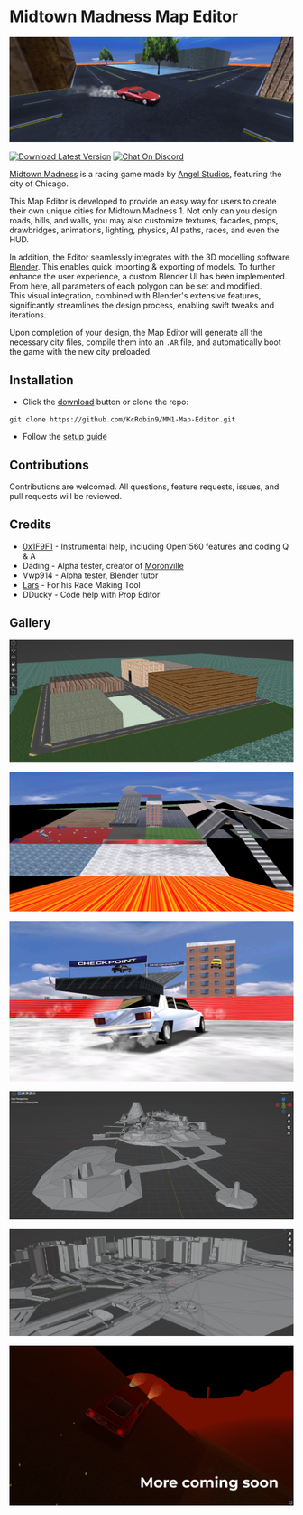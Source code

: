 # Midtown Madness Map Editor

![Preview](Resources/EditorResources/GALLERY/Preview.png)

[![Download Latest Version](https://img.shields.io/badge/download-latest-brightgreen?logo=data%3Aimage%2Fsvg%2Bxml%3Bbase64%2CPHN2ZyB4bWxucz0iaHR0cDovL3d3dy53My5vcmcvMjAwMC9zdmciIGhlaWdodD0iMjQiIHdpZHRoPSIyNCI%2BPHBhdGggZmlsbD0iIzRjMSIgZD0iTTUgMjBoMTR2LTJINXYyek0xOSA5aC00VjNIOXY2SDVsNyA3IDctN3oiLz48L3N2Zz4%3D)](https://github.com/KcRobin9/MM1-Map-Editor/archive/refs/heads/main.zip)
[![Chat On Discord](https://img.shields.io/discord/239900961731117059?color=7289DA&logo=discord)](https://discord.gg/tjTQAbFdqQ)

[Midtown Madness](https://en.wikipedia.org/wiki/Midtown_Madness) is a racing game made by [Angel Studios](https://gitlab.com/kbrobin9/gitlab-resources/-/blob/main/SQL_LIBRARY.MD?ref_type=heads), featuring the city of Chicago.

This Map Editor is developed to provide an easy way for users to create their own unique cities for Midtown Madness 1.            Not only can you design roads, hills, and walls, you may also customize textures, facades, props, drawbridges, animations, lighting, physics, AI paths, races, and even the HUD.

In addition, the Editor seamlessly integrates with the 3D modelling software [Blender](https://www.blender.org/). This enables quick importing & exporting of models. To further enhance the user experience, a custom Blender UI has been implemented. From here, all parameters of each polygon can be set and modified.   
This visual integration, combined with Blender's extensive features, significantly streamlines the design process, enabling swift tweaks and iterations.

Upon completion of your design, the Map Editor will generate all the necessary city files, compile them into an `.AR` file, and automatically boot the game with the new city preloaded.

## Installation

* Click the [download](https://github.com/KcRobin9/MM1-Map-Editor/archive/refs/heads/main.zip) button or clone the repo: 
```
git clone https://github.com/KcRobin9/MM1-Map-Editor.git
```
* Follow the [setup guide](https://github.com/KcRobin9/MM1-Map-Editor/blob/main/Setup/README.txt)

## Contributions

Contributions are welcomed. All questions, feature requests, issues, and pull requests will be reviewed.

## Credits

* [0x1F9F1](https://github.com/0x1F9F1) - Instrumental help, including Open1560 features and coding Q & A
* Dading - Alpha tester, creator of [Moronville](https://cdn.discordapp.com/attachments/890529659756888074/1179102551724019773/MoronVille_City.ar?ex=66157252&is=6602fd52&hm=a38edf12a33944d1aa76d374e0a50f09081f21ac61a5b1023a192b7ae3c8802b&)
* Vwp914 - Alpha tester, Blender tutor
* [Lars](https://github.com/Larspolo) - For his Race Making Tool
* DDucky - Code help with Prop Editor 

## Gallery

![Preview](Resources/EditorResources/GALLERY/Gallery_1.png)

![Preview](Resources/EditorResources/GALLERY/Gallery_2.png)

![Preview](Resources/EditorResources/GALLERY/Gallery_3.png)

![Preview](Resources/EditorResources/GALLERY/Gallery_4.png)

![Preview](Resources/EditorResources/GALLERY/Gallery_5.png)

![Preview](Resources/EditorResources/GALLERY/Gallery_6.png)